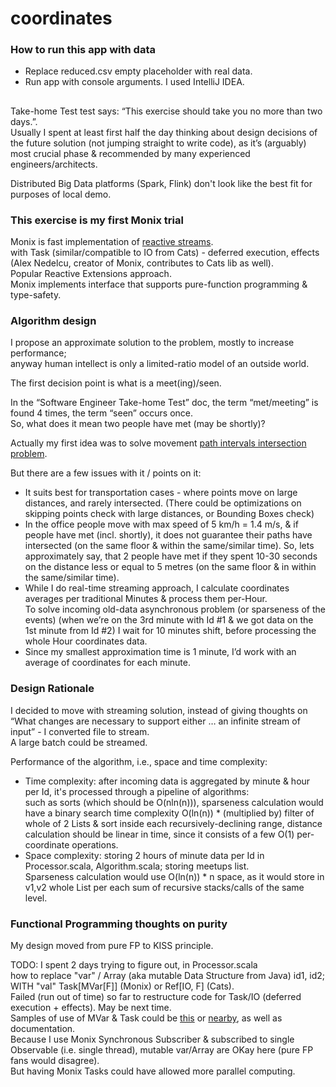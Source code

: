 # coordinates

### How to run this app with data
- Replace reduced.csv empty placeholder with real data.
- Run app with console arguments. I used IntelliJ IDEA.

##

Take-home Test test says: “This exercise should take you no more than two days.”.  
Usually I spent at least first half the day thinking about design decisions of the future solution (not jumping straight to write code), as it’s (arguably) most crucial phase & recommended by many experienced engineers/architects. 

Distributed Big Data platforms (Spark, Flink) don't look like the best fit for purposes of local demo.

### This exercise is my first Monix trial
Monix is fast implementation of [reactive streams](http://www.reactive-streams.org/).   
with Task (similar/compatible to IO from Cats) - deferred execution, effects (Alex Nedelcu, creator of Monix, contributes to Cats lib as well).  
Popular Reactive Extensions approach.  
Monix implements interface that supports pure-function programming & type-safety.

### Algorithm design
I propose an approximate solution to the problem, mostly to increase performance;  
anyway human intellect is only a limited-ratio model of an outside world.  

The first decision point is what is a meet(ing)/seen.  

In the “Software Engineer Take-home Test” doc, the term “met/meeting” is found 4 times, the term “seen” occurs once.   
So, what does it mean two people have met (may be shortly)?  

Actually my first idea was to solve movement [path intervals intersection problem](https://stackoverflow.com/questions/563198/how-do-you-detect-where-two-line-segments-intersect).

But there are a few issues with it / points on it:
- It suits best for transportation cases - where points move on large distances, and rarely intersected. (There could be optimizations on skipping points check with large distances, or Bounding Boxes check)
- In the office people move with max speed of 5 km/h = 1.4 m/s, & if people have met (incl. shortly), it does not guarantee their paths have intersected (on the same floor & within the same/similar time). 
So, lets approximately say, that 2 people have met if they spent 10-30 seconds on the distance less or equal to 5 metres  (on the same floor & in within the same/similar time).
- While I do real-time streaming approach, I calculate coordinates averages per traditional Minutes & process them per-Hour.   
To solve incoming old-data asynchronous problem (or sparseness of the events) (when we’re on the 3rd minute with Id #1 & we got data on the 1st minute from Id #2) I wait for 10 minutes shift, before processing the whole Hour coordinates data.
- Since my smallest approximation time is 1 minute, I’d work with an average of coordinates for each minute.

### Design Rationale
I decided to move with streaming solution, instead of giving thoughts on  
“What changes are necessary to support either … an infinite stream of input” - I converted file to stream.  
A large batch could be streamed.  

Performance of the algorithm, i.e., space and time complexity:  
- Time complexity: after incoming data is aggregated by minute & hour per Id, it's processed through a pipeline of algorithms:  
such as sorts (which should be O(nln(n))), 
sparseness calculation would have a binary search time complexity O(ln(n)) * (multiplied by) filter of whole of 2 Lists & sort inside each recursively-declining range, 
distance calculation should be linear in time, since it consists of a few O(1) per-coordinate operations.
- Space complexity: storing 2 hours of minute data per Id in Processor.scala, Algorithm.scala; storing meetups list.  
Sparseness calculation would use O(ln(n)) * n space, as it would store in v1,v2 whole List per each sum of recursive stacks/calls of the same level.


### Functional Programming thoughts on purity
My design moved from pure FP to KISS principle.

TODO: I spent 2 days trying to figure out, in Processor.scala    
how to replace "var" / Array (aka mutable Data Structure from Java) id1, id2;  
WITH "val" Task[MVar[F]] (Monix) or Ref[IO, F] (Cats).  
Failed (run out of time) so far to restructure code for Task/IO (deferred execution + effects). May be next time.  
Samples of use of MVar & Task could be [this](https://github.com/softwaremill/akka-vs-scalaz/blob/master/core/src/main/scala/com/softwaremill/ratelimiter/UsingMonix.scala)
or [nearby](https://github.com/softwaremill/akka-vs-scalaz/blob/master/core/src/main/scala/com/softwaremill/crawler/UsingMonix.scala), as well as documentation.  
Because I use Monix Synchronous Subscriber & subscribed to single Observable (i.e. single thread),
mutable var/Array are OKay here (pure FP fans would disagree).  
But having Monix Tasks could have allowed more parallel computing.  